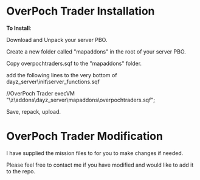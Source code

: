 OverPoch Trader Installation
==============================

**To Install**: 

Download and Unpack your server PBO.

Create a new folder called "mapaddons" in the root of your server PBO.

Copy overpochtraders.sqf to the "mapaddons" folder.

add the following lines to the very bottom of dayz_server\init\server_functions.sqf

//OverPoch Trader
execVM "\z\addons\dayz_server\mapaddons\overpochtraders.sqf";

Save, repack, upload.

OverPoch Trader Modification
==============================

I have supplied the mission files to for you to make changes if needed. 

Please feel free to contact me if you have modified and would like to add it to the repo.
